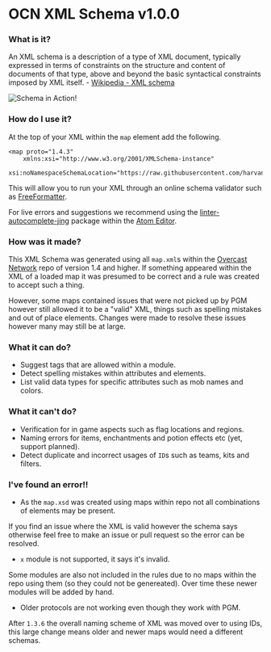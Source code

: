 OCN XML Schema v1.0.0
===========

### What is it?
An XML schema is a description of a type of XML document, typically expressed in terms of constraints on the structure and content of documents of that type, above and beyond the basic syntactical constraints imposed by XML itself. - [Wikipedia - XML schema](https://en.wikipedia.org/wiki/XML_schema)

![Schema in Action!](https://i.imgur.com/fhjr7Q8.gif)

### How do I use it?

At the top of your XML within the `map` element add the following.

```
<map proto="1.4.3"
    xmlns:xsi="http://www.w3.org/2001/XMLSchema-instance"
    xsi:noNamespaceSchemaLocation="https://raw.githubusercontent.com/harvanchik/PGMSchema/master/map.xsd">
```

This will allow you to run your XML through an online schema validator such as [FreeFormatter](https://www.freeformatter.com/xml-validator-xsd.html).

For live errors and suggestions we recommend using the [linter-autocomplete-jing](https://atom.io/packages/linter-autocomplete-jing) package within the [Atom Editor](https://atom.io/).

### How was it made?

This XML Schema was generated using all `map.xml`s within the [Overcast Network](https://gitlab.com/OvercastNetwork) repo of version 1.4 and higher. If something appeared within the XML of a loaded map it was presumed to be correct and a rule was created to accept such a thing.

However, some maps contained issues that were not picked up by PGM however still allowed it to be a "valid" XML, things such as spelling mistakes and out of place elements. Changes were made to resolve these issues however many may still be at large.

### What it can do?
- Suggest tags that are allowed within a module.
- Detect spelling mistakes within attributes and elements.
- List valid data types for specific attributes such as mob names and colors.

### What it can't do?
- Verification for in game aspects such as flag locations and regions.
- Naming errors for items, enchantments and potion effects etc (yet, support planned).
- Detect duplicate and incorrect usages of `ID`s such as teams, kits and filters.

### I've found an error!!
- As the `map.xsd` was created using maps within repo not all combinations of elements may be present.

If you find an issue where the XML is valid however the schema says otherwise feel free to make an issue or pull request so the error can be resolved.

- `x` module is not supported, it says it's invalid.

Some modules are also not included in the rules due to no maps within the repo using them (so they could not be genereated). Over time these newer modules will be added by hand.

- Older protocols are not working even though they work with PGM.

After `1.3.6` the overall naming scheme of XML was moved over to using IDs, this large change means older and newer maps would need a different schemas.
